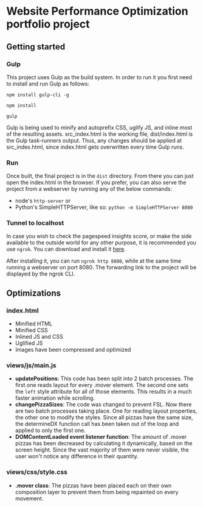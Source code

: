 # Website Performance Optimization portfolio project

## Getting started

### Gulp
This project uses Gulp as the build system. In order to run it you first need 
to install and run Gulp as follows:

`npm install gulp-cli -g`

`npm install`

`gulp`

Gulp is being used to minify and autoprefix CSS, uglify JS, and inline most of the 
resulting assets.
src_index.html is the working file, dist/index.html is the Gulp task-runners output. 
Thus, any changes should be applied at src_index.html, since index.html gets overwritten 
every time Gulp runs.

### Run
Once built, the final project is in the `dist` directory. From there you can just 
open the index.html in the browser. 
If you prefer, you can also serve the project from a webserver by running any of the 
below commands:
  - node's `http-server` or
  - Python's SimpleHTTPServer, like so: `python -m SimpleHTTPServer 8080`

### Tunnel to localhost
In case you wish to check the pagespeed insights score, or make the side available to 
the outside world for any other purpose, it is recommended you use `ngrok`.
You can download and install it [here](https://ngrok.com/download).

After installing it, you can run `ngrok http 8080`, while at the same time running a 
webserver on port 8080. The forwarding link to the project will be displayed 
by the ngrok CLI.

## Optimizations

### index.html
- Minified HTML
- Minified CSS
- Inlined JS and CSS
- Uglified JS
- Images have been compressed and optimized

### views/js/main.js
- **updatePositions**:
    This code has been split into 2 batch processes. The first one reads layout for every .mover element. The second one sets the `left` style attribute for all of those elements.
    This results in a much faster animation while scrolling.
- **changePizzaSizes**:
    The code was changed to prevent FSL.
    Now there are two batch processes taking place. One for reading
    layout properties, the other one to modify the styles.
    Since all pizzas have the same size, the determineDX function call has been taken
    out of the loop and applied to only the first one.
- **DOMContentLoaded event listener function**:
    The amount of .mover pizzas has been decreased by calculating it dynamically,
    based on the screen height.
    Since the vast majority of them were never visible, the user won't notice any
    difference in their quantity.

### views/css/style.css
- **.mover class**:
    The pizzas have been placed each on their own composition layer to prevent them
    from being repainted on every movement.